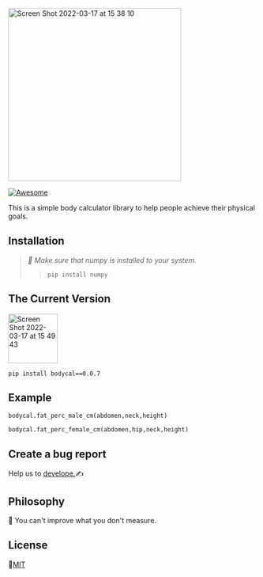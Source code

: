 <img width="350" alt="Screen Shot 2022-03-17 at 15 38 10" src="https://user-images.githubusercontent.com/29928837/158810079-286eaaa6-53e2-4ca2-a17c-6796fd5ae691.png">


[![Awesome](https://awesome.re/badge.svg)](https://awesome.re)

This is a simple body calculator library to help people achieve their physical goals.

## Installation

>*🔔 Make sure that numpy is installed to your system.*
>> `pip install numpy`

## The Current Version


[<img width="100" alt="Screen Shot 2022-03-17 at 15 49 43" src="https://user-images.githubusercontent.com/29928837/158812048-c4aa8cf6-d510-4f43-b414-ca5502006891.png">](https://pypi.org/project/bodycal/0.0.7/)


`
pip install bodycal==0.0.7
`

## Example

`bodycal.fat_perc_male_cm(abdomen,neck,height)`


`bodycal.fat_perc_female_cm(abdomen,hip,neck,height)`


##  Create a bug report

Help us to [develope.](https://github.com/gncll/body-calculator/issues)✍️



## Philosophy

📒 You can't improve what you don't measure.

##  License

 📖[MIT](https://github.com/gncll/body-calculator/blob/main/LICENSE.txt)


